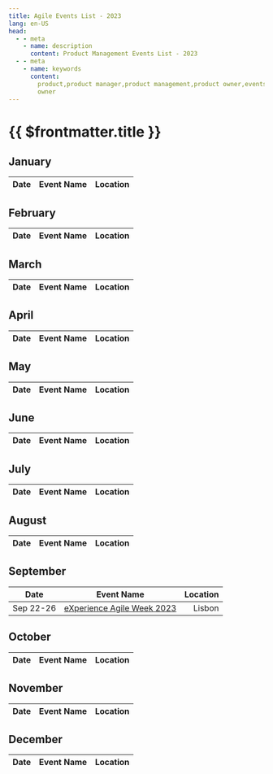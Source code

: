 ```yaml
---
title: Agile Events List - 2023
lang: en-US
head:
  - - meta
    - name: description
      content: Product Management Events List - 2023
  - - meta
    - name: keywords
      content:
        product,product manager,product management,product owner,events,product
        owner
---
```


# {{ $frontmatter.title }}

## January

| Date | Event Name | Location |
| :--: | ---------- | -------: |

## February

| Date | Event Name | Location |
| :--: | ---------- | -------: |

## March

| Date | Event Name | Location |
| :--: | ---------- | -------: |

## April

| Date | Event Name | Location |
| :--: | ---------- | -------: |

## May

| Date | Event Name | Location |
| :--: | ---------- | -------: |

## June

| Date | Event Name | Location |
| :--: | ---------- | -------: |

## July

| Date | Event Name | Location |
| :--: | ---------- | -------: |

## August

| Date | Event Name | Location |
| :--: | ---------- | -------: |

## September

|   Date    | Event Name                                                                                                                                                                                                      | Location |
| :-------: | --------------------------------------------------------------------------------------------------------------------------------------------------------------------------------------------------------------- | -------: |
| Sep 22-26 | [eXperience Agile Week 2023](https://www.worldagilityforum.org/event/experience-agile-week-2023-2023-09-22-09-00-00-2023-09-26-17-00-00-experience-agile-week-173/page/introduction-experience-agile-week-2023) |   Lisbon |

## October

| Date | Event Name | Location |
| :--: | ---------- | -------: |

## November

| Date | Event Name | Location |
| :--: | ---------- | -------: |

## December

| Date | Event Name | Location |
| :--: | ---------- | -------: |
